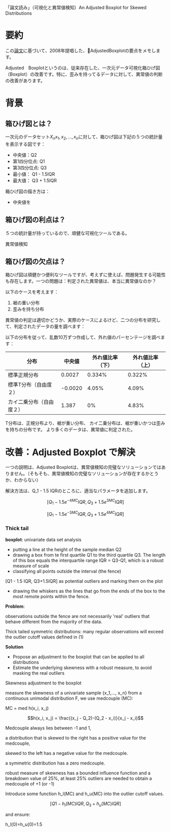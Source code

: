 「論文読み」（可視化と異常値検知）An Adjusted Boxplot for Skewed Distributions

# 要約

この[論文](https://wis.kuleuven.be/stat/robust/papers/2008/adjboxplot-revision.pdf)に基づいて、2008年提唱した、AdjustedBoxplotの要点をメモします。

Adjusted　Boxplotというのは、従来存在した、一次元データ可視化箱ひげ図（Boxplot）の改善です。特に、歪みを持ってるデータに対して、異常値の判断の改善があります。

# 背景

## 箱ひげ図とは？

一次元のデータセット$X_n{x_1,x_2,...,x_n}$に対して、箱ひげ図は下記の５つの統計量を表示する図です：

- 中央値：Q2
- 第1四分位点: Q1
- 第3四分位点: Q3
- 最小値： Q1 - 1.5IQR
- 最大値： Q3 + 1.5IQR

箱ひげ図の描き方は：

- 中央値を


## 箱ひげ図の利点は？

５つの統計量が持っているので、頑健な可視化ツールである。

異常値検知


## 箱ひげ図の欠点は？

箱ひげ図は頑健かつ便利なツールですが、考えずに使えば、問題発生する可能性も存在します。一つの問題は：判定された異常値は、本当に異常値なのか？


以下のケースを考えます：

1. 裾の重い分布
2. 歪みを持ち分布

異常値の判定は適切かどうか、実際のケースによるけど、二つの分布を研究して、判定されたデータの量を調べます：

以下の分布を従って、乱数10万ずつ作成して、外れ値のパーセンテージを調べます：

分布 | 中央値 | 外れ値比率（下） | 外れ値比率（上）
----|----|-------|-------
標準正規分布  | 0.0027  | 0.334%	  |  0.322%
標準T分布（自由度２） | -0.0020  | 4.05%  |  4.09%
カイ二乗分布（自由度２） |  1.387 | 0%  |  4.83%

T分布は、正規分布より、裾が重い分布、
カイ二乗分布は、裾が重いかつは歪みを持ちの分布です。
より多くのデータは、異常値に判定された。

# 改善：Adjusted Boxplot で解決

一つの説明は、Adjusted Boxplotは、異常値検知の完璧なソリューションではありません。（そもそも、異常値検知の完璧なソリューションが存在するかとうか、わからない）

解決方法は、Q_1 - 1.5 IQRのところに、適当なパラメータを追加します。



$$
[Q_1 - 1.5 e^{-4MC}IQR, Q_3 +1.5e^{3MC}IQR]
$$

$$
[Q_1 - 1.5 e^{-3MC}IQR, Q_3 +1.5e^{4MC}IQR]
$$


### Thick tail







**boxplot**: univariate data set analysis

- putting a line at the height of the sample median Q2
- drawing a box from te first quartile Q1 to the third quartile Q3. The length of this box equals the interquartile range IQR = Q3-Q1, which is a robust measure of scale
- classifying all points outside the interval (the fence)

[Q1 - 1.5 IQR, Q3+1.5IQR]
as potential outliers and marking them on the plot

- drawing the whiskers as the lines that go from the ends of the box to the most remote points within the fence.


**Problem**:

observations outside the fence are not necessarily 'real' outliers that behave different from the majority of the data.

Thick tailed symmetric distributions: many regular observations will exceed the outlier cutoff values defined in (1)

**Solution**

- Propose an adjustment to the boxplot that can be applied to all distributions
- Estimate the underlying skewness with a robust measure, to avoid masking the real outliers


Skewness adjustment to the boxplot

measure the skewness of a univariate sample {x_1,..., x_n} from a continuous unimodal distribution F, we use medcouple (MC):

MC = med h(x_i, x_j)

$$h(x_i, x_j) = \frac{(x_j - Q_2)-(Q_2 - x_i)}{x_j - x_i}$$

Medcouple always lies between -1 and 1,

a distribution that is skewed to the right has a positive value for the medcouple,

skewed to the left has a negative value for the medcouple.

a symmetric distribution has a zero medcouple.

robust measure of skewness has a bounded influence function and a breakdown value of 25%, at least 25% outliers are needed to obtain a medcouple of +1 (or -1)

Introduce some function h_l(MC) and h_u(MC) into the outlier cutoff values.


$$
[Q1-h_l(MC)IQR, Q_3+h_u(MC)IQR]
$$

and ensure:

h_l(0)=h_u(0)=1.5
